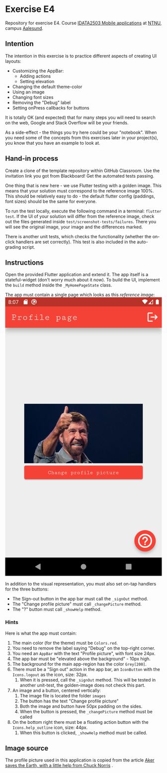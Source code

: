 # Exercise E4

Repository for exercise E4.
Course [IDATA2503 Mobile applications](https://www.ntnu.edu/studies/courses/IDATA2503)
at [NTNU](https://ntnu.edu), campus [Aalesund](https://www.ntnu.edu/alesund).

## Intention

The intention in this exercise is to practice different aspects of creating UI layouts:

* Customizing the AppBar:
    * Adding actions
    * Setting elevation
* Changing the default theme-color
* Using an image
* Changing font sizes
* Removing the "Debug" label
* Setting onPress callbacks for buttons

It is totally OK (and expected) that for many steps you will need to search on the web, Google and
Stack Overflow will be your friends.

As a side-effect - the things you try here could be your "notebook". When you need some of the
concepts from this exercises later in your project(s), you know that you have an example to look at.

## Hand-in process

Create a clone of the template repository within GitHub Classroom. Use the invitation link you got
from Blackboard! Get the automated tests passing.

One thing that is new here - we use Flutter testing with a golden image. This means that your
solution must correspond to the reference image 100%. This should be relatively easy to do - the
default flutter config (paddings, font sizes) should be the same for everyone.

To run the test locally, execute the following command in a terminal: `flutter test`. If the UI of
your solution will differ from the reference image, check out the files generated
inside `test/screenshot-tests/failures`. There you will see the original image, your image and the
differences marked.

There is another unit tests, which checks the functionality (whether the on-click handlers are set
correctly). This test is also included in the auto-grading script.

## Instructions

Open the provided Flutter application and extend it. The app itself is a stateful-widget (don't
worry much about it now). To build the UI, implement the `build` method inside
the `_MyHomePageState` class.

The app must contain a single page which looks as this _reference image_:
<img alt="Reference image for the solution" src="screenshot.png" title="Reference image" width="540"/>

In addition to the visual representation, you must also set on-tap handlers for the three buttons:
* The Sign-out button in the app bar must call the `_signOut` method.
* The "Change profile picture" must call `_changePicture` method.
* The "?" button must call `_showHelp` method.

### Hints

Here is what the app must contain:

1. The main color (for the theme) must be `Colors.red`.
2. You need to remove the label saying "Debug" on the top-right corner.
3. You need an `AppBar` with the text "Profile picture", with font size 24px.
4. The app bar must be "elevated above the background" - 10px high.
5. The background for the main app-region has the color `Grey[200]`.
6. There must be a "Sign out" action in the app bar, an `IconButton` with the `Icons.logout` as the
   icon, size: 32px.
    1. When it is pressed, call the `_signOut` method. This will be tested in another unit-test, the
       golden-image does not check this part.
7. An image and a button, centered vertically:
    1. The image file is located the folder `images`
    2. The button has the text "Change profile picture"
    3. Both the image and button have 50px padding on the sides.
    4. When the button is pressed, the `_changePicture` method must be called
8. On the bottom right there must be a floating action button with the `Icons.help_outline` icon,
   size: 44px.
    1. When this button is clicked, `_showHelp` method must be called.

## Image source

The profile picture used in this application is copied from the
article [Aker saves the Earth, with a little help from Chuck Norris](https://www.upstreamonline.com/energy-transition/aker-saves-the-earth-with-a-little-help-from-chuck-norris/2-1-1064742)
.